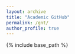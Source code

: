 ```yaml
---
layout: archive
title: "Academic GitHub"
permalink: /gnt/
author_profile: true
---
```


{% include base_path %}
